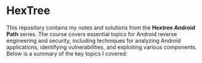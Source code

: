# HexTree
This repository contains my notes and solutions from the **Hextree Android Path** series. The course covers essential topics for Android reverse engineering and security, including techniques for analyzing Android applications, identifying vulnerabilities, and exploiting various components. Below is a summary of the key topics I covered:
